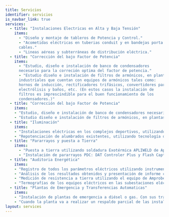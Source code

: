 ```yaml
---
title: Servicios
identifier: servicios
is_navbar_link: true
services:
  - title: "Instalaciones Electricas en Alta y Baja Tensión"
    items:
      - "Diseño y montaje de tableros de Potencia y Control."
      - "Acometidas eléctricas en tuberias conduit y en bandejas porta
      cables."
      - "Lineas aéreas y subterráneas de distribución eléctrica."
  - title: "Corrección del bajo Factor de Potencia"
    items:
      - "Estudio, diseño e instalación de banco de condensadores
      necesario para la correción optima del factor de potencia."
      - "Estudio diseño e instalación de filtros de armónicos, en plantas
      industriales que cuentan con equipos de armónicos tales como:
      hornos de inducción, rectificadores trifásicos, convertidores para
      electrólisis y baños, etc. (En estos casos la instalación de
      filtros es imprescindible para el buen funcionamiento de los
      condensadores.)"
  - title: "Corrección del bajo Factor de Potencia"
    items:
    - "Estudio, diseño e instalación de banco de condensadores necesario  para la corrección optima del factor de potencia."
    - "Estudio diseño e instalación de filtros de armónicos, en plantas  industriales que cuentan con equipos generadores de armónicos  tales como: hornos de inducción, rectificadores trifásicos,  convertidores para electrólisis y baños etc. (En estos casos la  instalación de filtros es imprescindible para el buen  funcionamiento de los condensadores.)"
  - title: "Iluminación"
    items:
    - "Instalaciones eléctricas en los complejos deportivos, utilizando los equipos de la reconocida marca Italiana FAEL LUCE, www.faelluce.com."
    - "Repotenciación de alumbrados existentes, utilizando tecnología de punta, logrando el ahorro de energía."
  - title: "Pararrayos y puesta a Tierra"
    items:
      - "Puesta a tierra utilizando soldadura Exotérmica APLIWELD de Aplicaciones Tecnológicas S.A."
      - "Instalación de pararrayos PDC: DAT Controler Plus y Flash Captor de Aplicaciones Tecnológicas S.A. que cuentan con Certificados de Garantía de laboratorios Europeos y Americanos que certifican su funcionamiento, inclusive en las peores condiciones: descargas eléctricas en plena lluvia."
  - title: "Auditoria Energética"
    items:
    - "Registro de todos los parámetros eléctricos utilizando instrumentos digitales de Amprobe DM-III, con sus pinzas amperimétricas tipo flex."
    - "Análisis de los resultados obtenidos y presentación de informe con recomendaciones técnicas."
    - "Medición de resistencia a tierra utilizando el equipo de Amprobe GP-2 Geo Test."
    - "Termografías de los equipos eléctricos en las subestaciones eléctricas, utilizando equipos de FLIR www.flir.com, para utilizarlos en el mantenimiento predictivo y correctivo."
  - title: "Plantas de Emergencia y Transferencias Automaticas"
    items:
    - "Instalación de plantas de emergencia a diésel o gas. Con sus transferencias manual o automática."
    - "Cuando la planta va a realizar un respaldo parcial de las instalaciones se realiza el estudio e implementación de un tablero de cargas preferenciales que será alimentado por la planta de emergencia."
layout: services
---
```

